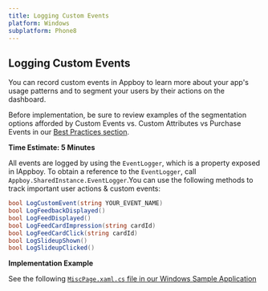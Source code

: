 ```yaml
---
title: Logging Custom Events
platform: Windows
subplatform: Phone8
---
```

## Logging Custom Events

You can record custom events in Appboy to learn more about your app's usage patterns and to segment your users by their actions on the dashboard.

Before implementation, be sure to review examples of the segmentation options afforded by Custom Events vs. Custom Attributes vs Purchase Events in our [Best Practices section](/User_Data_Collection/Best_Practices "Best Practices & Segmentation").

__Time Estimate: 5 Minutes__

All events are logged by using the `EventLogger`, which is a property exposed in IAppboy. To obtain a reference to the `EventLogger`, call `Appboy.SharedInstance.EventLogger`.You can use the following methods to track important user actions & custom events:

```csharp
bool LogCustomEvent(string YOUR_EVENT_NAME)
bool LogFeedbackDisplayed()
bool LogFeedDisplayed()
bool LogFeedCardImpression(string cardId)
bool LogFeedCardClick(string cardId)
bool LogSlideupShown()
bool LogSlideupClicked()
```

**Implementation Example**

See the following [`MiscPage.xaml.cs` file in our Windows Sample Application][1]

[1]: https://github.com/Appboy/appboy-windows-samples/blob/master/Phone/Pages/MiscPage.xaml.cs "Windows Phone 8.0 Sample Implementation"

